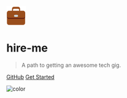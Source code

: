 <img src="_images/icon.svg" width="50">

# hire-me

> A path to getting an awesome tech gig.

[GitHub](https://github.com/fvcproductions/hire-me)
[Get Started](#hire-me)

![color](#f0f0f0)
